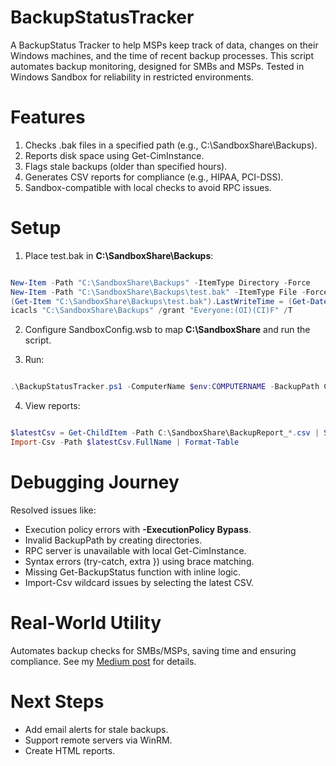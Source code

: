 # BackupStatusTracker
A BackupStatus Tracker to help MSPs keep track of data, changes on their Windows machines, and the time of recent backup processes. This script automates backup monitoring, designed for SMBs and MSPs. Tested in Windows Sandbox for reliability in restricted environments.

# Features

1. Checks .bak files in a specified path (e.g., C:\SandboxShare\Backups).
2. Reports disk space using Get-CimInstance.
3. Flags stale backups (older than specified hours).
4. Generates CSV reports for compliance (e.g., HIPAA, PCI-DSS).
5. Sandbox-compatible with local checks to avoid RPC issues.

# Setup

1. Place test.bak in **C:\SandboxShare\Backups**:


```PowerShell

New-Item -Path "C:\SandboxShare\Backups" -ItemType Directory -Force
New-Item -Path "C:\SandboxShare\Backups\test.bak" -ItemType File -Force
(Get-Item "C:\SandboxShare\Backups\test.bak").LastWriteTime = (Get-Date).AddHours(-30)
icacls "C:\SandboxShare\Backups" /grant "Everyone:(OI)(CI)F" /T
```

2. Configure SandboxConfig.wsb to map **C:\SandboxShare** and run the script.

3. Run:
   
 ```Powershell

.\BackupStatusTracker.ps1 -ComputerName $env:COMPUTERNAME -BackupPath C:\SandboxShare\Backups -Verbose -GenerateReport
```

4. View reports:
   
  ```powershell

$latestCsv = Get-ChildItem -Path C:\SandboxShare\BackupReport_*.csv | Sort-Object LastWriteTime -Descending | Select-Object -First 1
Import-Csv -Path $latestCsv.FullName | Format-Table
```

# Debugging Journey
Resolved issues like:

* Execution policy errors with **-ExecutionPolicy Bypass**.
* Invalid BackupPath by creating directories.
* RPC server is unavailable with local Get-CimInstance.
* Syntax errors (try-catch, extra }) using brace matching.
* Missing Get-BackupStatus function with inline logic.
* Import-Csv wildcard issues by selecting the latest CSV.

# Real-World Utility
Automates backup checks for SMBs/MSPs, saving time and ensuring compliance. See my [Medium post](https://medium.com/@bayealfa8/heres-how-i-built-a-powershell-backup-monitoring-tool-using-windows-sandbox-as-a-test-ground-64a702197d30) for details.

# Next Steps
* Add email alerts for stale backups.
* Support remote servers via WinRM.
* Create HTML reports.


